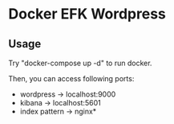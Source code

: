 # Docker EFK Wordpress

## Usage
Try "docker-compose up -d" to run docker.

Then, you can access following ports:
* wordpress -> localhost:9000
* kibana -> localhost:5601
* index pattern -> nginx*
